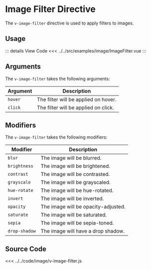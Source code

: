 <script setup> 
import ImageFilter from "../../src/examples/image/ImageFilter.vue"
</script>

# Image Filter Directive

The `v-image-filter` directive is used to apply filters to images.

## Usage

<ImageFilter/>

::: details View Code
<<< ../../src/examples/image/ImageFilter.vue
:::

## Arguments

The `v-image-filter` takes the following arguments:

| Argument | Description                          |
| -------- | ------------------------------------ |
| `hover`  | The filter will be applied on hover. |
| `click`  | The filter will be applied on click. |

## Modifiers

The `v-image-filter` takes the following modifiers:

| Modifier      | Description                         |
| ------------- | ----------------------------------- |
| `blur`        | The image will be blurred.          |
| `brightness`  | The image will be brightened.       |
| `contrast`    | The image will be contrasted.       |
| `grayscale`   | The image will be grayscaled.       |
| `hue-rotate`  | The image will be hue-rotated.      |
| `invert`      | The image will be inverted.         |
| `opacity`     | The image will be opacity-adjusted. |
| `saturate`    | The image will be saturated.        |
| `sepia`       | The image will be sepia-toned.      |
| `drop-shadow` | The image will have a drop shadow.  |

## Source Code

<<< ../../code/image/v-image-filter.js
